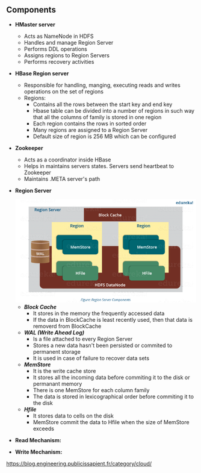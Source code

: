 ## Components 

* **HMaster server**
    - Acts as NameNode in HDFS
    - Handles and manage Region Server
    - Performs DDL operations
    - Assigns regions to Region Servers
    - Performs recovery activities

* **HBase Region server**
	- Responsible for handling, manging, executing reads and writes operations on the set of regions
	- Regions:
		- Contains all the rows between the start key and end key
		- Hbase table can be divided into a number of regions in such way that all the columns of family is stored in one region
		- Each region contains the rows in sorted order
		- Many regions are assigned to a Region Server
		- Default size of region is 256 MB which can be configured

* **Zookeeper**
	* Acts as a coordinator inside HBase
	* Helps in maintains servers states. Servers send heartbeat to Zookeeper
	* Maintains .META server's path
		
* **Region Server**

    <img src="../screenshots/hbase/region_server.png"/>
    
    * ***Block Cache***
	    * It stores in the memory the frequently accessed data  
		* If the data in BlockCache is least recently used, then that data is removerd from BlockCache
	* ***WAL (Write Ahead Log)***
	    * Is a file attached to every Region Server
		* Stores a new data hasn't been persisted or commited to permanent storage
		* It is used in case of failure to recover data sets
	* ***MemStore***
	    * It is the write cache store
		* It stores all the incoming data before commiting it to the disk or permanant memory
		* There is one MemStore for each column family
		* The data is stored in lexicographical order before commiting it to the disk
    * ***Hfile***
		* It stores data to cells on the disk
		* MemStore commit the data to Hfile when the size of MemStore exceeds
				
* **Read Mechanism:**
* **Write Mechanism:**

https://blog.engineering.publicissapient.fr/category/cloud/

